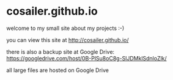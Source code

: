 cosailer.github.io
==================

welcome to my small site about my projects :-)

you can view this site at http://cosailer.github.io/

there is also a backup site at Google Drive: https://googledrive.com/host/0B-PlSu8oC8g-SlJDMklSdnloZlk/

all large files are hosted on Google Drive



